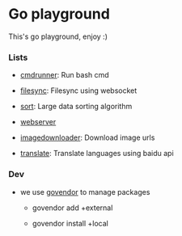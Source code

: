 # Go playground

This's go playground, enjoy :) 

### Lists

- [cmdrunner](./cmdrunner): Run bash cmd

- [filesync](./filesync): Filesync using websocket

- [sort](./sort): Large data sorting algorithm

- [webserver](./webserver)

- [imagedownloader](./imagedownloader): Download image urls

- [translate](./translate): Translate languages using baidu api

### Dev

* we use [govendor](https://github.com/kardianos/govendor) to manage packages

    * govendor add +external

    * govendor install +local